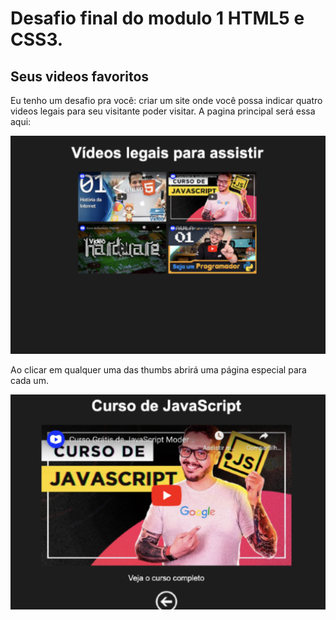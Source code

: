 # Desafio final do modulo 1 HTML5 e CSS3.

## Seus videos favoritos
 
Eu tenho um desafio pra você: criar um site onde você possa indicar quatro videos legais para seu visitante poder visitar. A pagina principal será essa aqui:


![youtubethumb](image/image-01.png)

Ao clicar em qualquer uma das thumbs abrirá uma página especial para cada um.

![imagesecond](image/image-02.png)